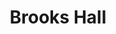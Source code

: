 ---
events:
- building: Brooks Hall
  categories: brooks-hall
  description: Arthur Clement graduated with a Bachelor's degree in Architecture.
  event_decade: '1970'
  event_id: '10'
  excerpt: Arthur Clement graduated with a Bachelor's degree in Architecture.
  image id (orig): '0001670'
  image_caption: Brooks Hall
  image_id: '0001670'
  image_link: https://d.lib.ncsu.edu/collections/catalog/0001670
  start_date: 5/15/1971
  title: Arthur J. Clement, First African American Graduate from the College of Design
  year: '1971'
- building: Brooks Hall
  categories: brooks-hall
  description: Philip Freelon graduated with a Bachelor of Environmental Design in
    Architecture degree. Signature buildings his firm has designed include the Harvey
    B. Gantt Center for African American Arts + Culture in Charlotte, the International
    Civil Rights Center & Museum in Greensboro, the Reginald F. Lewis Museum of Maryland
    African American History & Culture in Baltimore, and the Smithsonian National
    Museum of African American History and Culture on the National Mall in Washington,
    DC. In 2011 he was appointed to the U. S. Commission of Fine Arts.
  event_decade: '1970'
  event_id: '97'
  excerpt: Philip Freelon graduated with a Bachelor of Environmental Design in Architecture
    degree. Signature buildings his firm has designed include the Harvey B. Gantt
    Center for African American Arts + Culture in Charlotte, the International Civil
    Rights Center & Museum in Greensboro, the Reginald F. Lewis Museum of Maryland
    African American History & Culture in Baltimore, and the Smithsonian National
    Museum of African American History and Culture on the National Mall in Washington,
    DC. In 2011 he was appointed to the U. S. Commission of Fine Arts.
  iiif_crop: https://iiif.lib.ncsu.edu/iiif/nubian-message-2002-11-05_0001/1463,4859,783,1171/full/0/default.jpg
  image_type: Cropped IIIF Image
  start_date: 1/1/1975
  title: Philip Freelon graduated
  year: '1975'
lat: '35.7845'
layout: post
leafleticon: /demostite/assets/leaflet/img/book.svg
lng: '-78.664902'
order: 21
permalink: places/brooks-hall/
place: brooks-hall
route:
  code: Ok
  routes:
  - distance: 90.57
    duration: 65.782
    geometry:
      coordinates:
      - - -78.664664
        - 35.784319
      - - -78.664611
        - 35.784364
      - - -78.664585
        - 35.784382
      - - -78.664451
        - 35.784497
      - - -78.664415
        - 35.784539
      - - -78.6644
        - 35.78457
      - - -78.664399
        - 35.784604
      - - -78.664413
        - 35.78464
      - - -78.664432
        - 35.78468
      - - -78.664396
        - 35.784705
      - - -78.66436
        - 35.78473
      - - -78.664333
        - 35.784747
      - - -78.664293
        - 35.784775
      - - -78.66424
        - 35.784743
      - - -78.664198
        - 35.784729
      - - -78.664157
        - 35.784728
      - - -78.664115
        - 35.784735
      - - -78.664074
        - 35.784747
      - - -78.664049
        - 35.784756
      - - -78.664044
        - 35.784757
      type: LineString
    legs:
    - admins:
      - iso_3166_1: US
        iso_3166_1_alpha3: USA
      distance: 90.57
      duration: 65.782
      steps:
      - distance: 49.248
        driving_side: right
        duration: 34.682
        geometry:
          coordinates:
          - - -78.664664
            - 35.784319
          - - -78.664611
            - 35.784364
          - - -78.664585
            - 35.784382
          - - -78.664451
            - 35.784497
          - - -78.664415
            - 35.784539
          - - -78.6644
            - 35.78457
          - - -78.664399
            - 35.784604
          - - -78.664413
            - 35.78464
          - - -78.664432
            - 35.78468
          type: LineString
        intersections:
        - admin_index: 0
          bearings:
          - 45
          duration: 19.189
          entry:
          - true
          geometry_index: 0
          is_urban: true
          location:
          - -78.664664
          - 35.784319
          mapbox_streets_v8:
            class: service
          out: 0
          weight: 19.189
        - admin_index: 0
          bearings:
          - 17
          - 223
          entry:
          - true
          - false
          geometry_index: 3
          in: 1
          is_urban: true
          location:
          - -78.664451
          - 35.784497
          mapbox_streets_v8:
            class: service
          out: 0
        maneuver:
          bearing_after: 45
          bearing_before: 0
          instruction: Walk northeast on the walkway.
          location:
          - -78.664664
          - 35.784319
          type: depart
        mode: walking
        name: ''
        weight: 34.682
      - distance: 16
        driving_side: right
        duration: 13.268
        geometry:
          coordinates:
          - - -78.664432
            - 35.78468
          - - -78.664396
            - 35.784705
          - - -78.66436
            - 35.78473
          - - -78.664333
            - 35.784747
          - - -78.664293
            - 35.784775
          type: LineString
        intersections:
        - admin_index: 0
          bearings:
          - 49
          - 172
          duration: 2.817
          entry:
          - true
          - false
          geometry_index: 8
          in: 1
          is_urban: true
          location:
          - -78.664432
          - 35.78468
          mapbox_streets_v8:
            class: service
          out: 0
          weight: 2.817
        - admin_index: 0
          bearings:
          - 51
          - 229
          duration: 5.93
          entry:
          - true
          - false
          geometry_index: 9
          in: 1
          is_urban: true
          location:
          - -78.664396
          - 35.784705
          mapbox_streets_v8:
            class: service
          out: 0
          turn_duration: 1
          turn_weight: 1
          weight: 5.93
        - admin_index: 0
          bearings:
          - 49
          - 231
          entry:
          - true
          - false
          geometry_index: 11
          in: 1
          is_urban: true
          location:
          - -78.664333
          - 35.784747
          mapbox_streets_v8:
            class: service
          out: 0
          turn_duration: 1
          turn_weight: 1
        maneuver:
          bearing_after: 49
          bearing_before: 352
          instruction: Turn right onto the walkway.
          location:
          - -78.664432
          - 35.78468
          modifier: right
          type: turn
        mode: walking
        name: ''
        weight: 13.268
      - distance: 25.322
        driving_side: right
        duration: 17.832
        geometry:
          coordinates:
          - - -78.664293
            - 35.784775
          - - -78.66424
            - 35.784743
          - - -78.664198
            - 35.784729
          - - -78.664157
            - 35.784728
          - - -78.664115
            - 35.784735
          - - -78.664074
            - 35.784747
          - - -78.664049
            - 35.784756
          - - -78.664044
            - 35.784757
          type: LineString
        intersections:
        - admin_index: 0
          bearings:
          - 124
          - 229
          duration: 15.493
          entry:
          - true
          - false
          geometry_index: 12
          in: 1
          is_urban: true
          location:
          - -78.664293
          - 35.784775
          mapbox_streets_v8:
            class: service
          out: 0
          weight: 15.493
        - admin_index: 0
          bearings:
          - 67
          - 254
          entry:
          - true
          - false
          geometry_index: 17
          in: 1
          is_urban: true
          location:
          - -78.664074
          - 35.784747
          mapbox_streets_v8:
            class: service
          out: 0
        maneuver:
          bearing_after: 124
          bearing_before: 49
          instruction: Turn right onto the walkway.
          location:
          - -78.664293
          - 35.784775
          modifier: right
          type: turn
        mode: walking
        name: ''
        weight: 17.832
      - distance: 0
        driving_side: right
        duration: 0
        geometry:
          coordinates:
          - - -78.664044
            - 35.784757
          - - -78.664044
            - 35.784757
          type: LineString
        intersections:
        - admin_index: 0
          bearings:
          - 247
          entry:
          - true
          geometry_index: 19
          in: 0
          location:
          - -78.664044
          - 35.784757
        maneuver:
          bearing_after: 0
          bearing_before: 67
          instruction: Your destination is on the left.
          location:
          - -78.664044
          - 35.784757
          modifier: left
          type: arrive
        mode: walking
        name: ''
        weight: 0
      summary: ''
      weight: 65.782
    weight: 65.782
    weight_name: pedestrian
  waypoints:
  - distance: 29.46
    location:
    - -78.664664
    - 35.784319
    name: ''
  - distance: 16.805
    location:
    - -78.664044
    - 35.784757
    name: ''
title: Brooks Hall

---